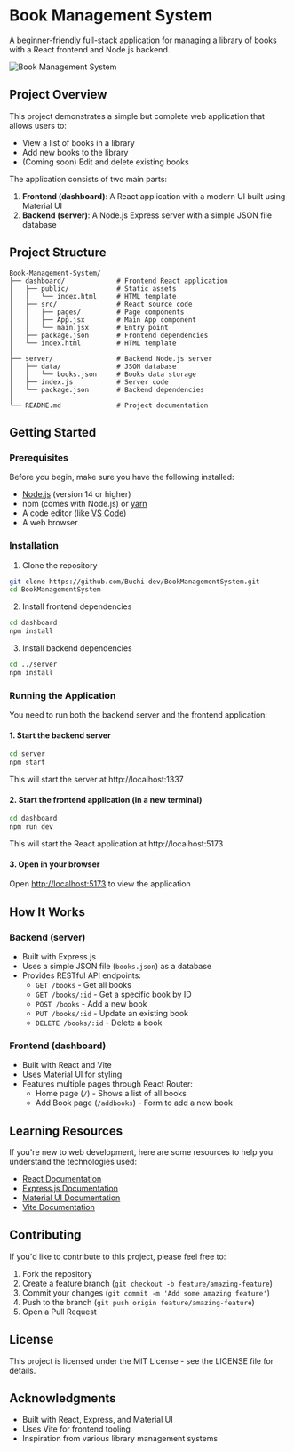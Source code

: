 # Book Management System

A beginner-friendly full-stack application for managing a library of books with a React frontend and Node.js backend.

![Book Management System](https://via.placeholder.com/800x400?text=Book+Management+System)

## Project Overview

This project demonstrates a simple but complete web application that allows users to:
- View a list of books in a library
- Add new books to the library
- (Coming soon) Edit and delete existing books

The application consists of two main parts:
1. **Frontend (dashboard)**: A React application with a modern UI built using Material UI
2. **Backend (server)**: A Node.js Express server with a simple JSON file database

## Project Structure

```
Book-Management-System/
├── dashboard/             # Frontend React application
│   ├── public/            # Static assets
│   │   └── index.html     # HTML template
│   ├── src/               # React source code
│   │   ├── pages/         # Page components
│   │   ├── App.jsx        # Main App component
│   │   └── main.jsx       # Entry point
│   ├── package.json       # Frontend dependencies
│   └── index.html         # HTML template
│
├── server/                # Backend Node.js server
│   ├── data/              # JSON database
│   │   └── books.json     # Books data storage
│   ├── index.js           # Server code
│   └── package.json       # Backend dependencies
│
└── README.md              # Project documentation
```

## Getting Started

### Prerequisites

Before you begin, make sure you have the following installed:
- [Node.js](https://nodejs.org/) (version 14 or higher)
- npm (comes with Node.js) or [yarn](https://yarnpkg.com/)
- A code editor (like [VS Code](https://code.visualstudio.com/))
- A web browser

### Installation

1. Clone the repository
```bash
git clone https://github.com/Buchi-dev/BookManagementSystem.git
cd BookManagementSystem
```

2. Install frontend dependencies
```bash
cd dashboard
npm install
```

3. Install backend dependencies
```bash
cd ../server
npm install
```

### Running the Application

You need to run both the backend server and the frontend application:

#### 1. Start the backend server
```bash
cd server
npm start
```
This will start the server at http://localhost:1337

#### 2. Start the frontend application (in a new terminal)
```bash
cd dashboard
npm run dev
```
This will start the React application at http://localhost:5173

#### 3. Open in your browser
Open [http://localhost:5173](http://localhost:5173) to view the application

## How It Works

### Backend (server)

- Built with Express.js
- Uses a simple JSON file (`books.json`) as a database
- Provides RESTful API endpoints:
  - `GET /books` - Get all books
  - `GET /books/:id` - Get a specific book by ID
  - `POST /books` - Add a new book
  - `PUT /books/:id` - Update an existing book
  - `DELETE /books/:id` - Delete a book

### Frontend (dashboard)

- Built with React and Vite
- Uses Material UI for styling
- Features multiple pages through React Router:
  - Home page (`/`) - Shows a list of all books
  - Add Book page (`/addbooks`) - Form to add a new book

## Learning Resources

If you're new to web development, here are some resources to help you understand the technologies used:

- [React Documentation](https://react.dev/)
- [Express.js Documentation](https://expressjs.com/)
- [Material UI Documentation](https://mui.com/)
- [Vite Documentation](https://vitejs.dev/)

## Contributing

If you'd like to contribute to this project, please feel free to:
1. Fork the repository
2. Create a feature branch (`git checkout -b feature/amazing-feature`)
3. Commit your changes (`git commit -m 'Add some amazing feature'`)
4. Push to the branch (`git push origin feature/amazing-feature`)
5. Open a Pull Request

## License

This project is licensed under the MIT License - see the LICENSE file for details.

## Acknowledgments

- Built with React, Express, and Material UI
- Uses Vite for frontend tooling
- Inspiration from various library management systems 